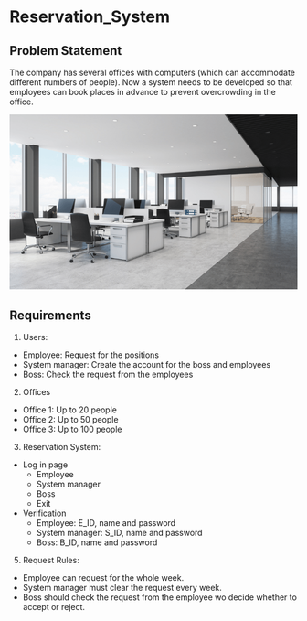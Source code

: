 # Reservation_System

## Problem Statement
The company has several offices with computers (which can accommodate different numbers of people). Now a system needs to be developed so that employees can book places in advance to prevent overcrowding in the office.

![image](pics/empty-office-modern-clean.png)

## Requirements
1. Users:
- Employee:         Request for the positions
- System manager:   Create the account for the boss and employees
- Boss:             Check the request from the employees
2. Offices
- Office 1:         Up to 20 people
- Office 2:         Up to 50 people
- Office 3:         Up to 100 people
3. Reservation System:
- Log in page
  - Employee
  - System manager
  - Boss
  - Exit
- Verification
  - Employee:         E_ID, name and password
  - System manager:   S_ID, name and password
  - Boss:             B_ID, name and password
5. Request Rules:
- Employee can request for the whole week.
- System manager must clear the request every week.
- Boss should check the request from the employee wo decide whether to accept or reject.

